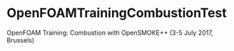 # OpenFOAMTrainingCombustionTest
OpenFOAM Training: Combustion with OpenSMOKE++ (3-5 July 2017, Brussels)
